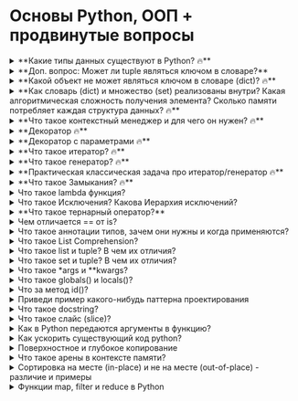 # Основы Python, ООП + продвинутые вопросы


<details>
    <summary>**Какие типы данных существуют в Python? 🔥** </summary>

В Python типы данных можно классифицировать по их изменяемости и упорядоченности.

**Изменяемость** определяет, можно ли изменить объект после его создания.

- **Изменяемые** типы данных позволяют изменять своё содержимое. К ним относятся:

- **Списки (`list`):** упорядоченные коллекции элементов, заключенные в квадратные скобки (`[]`).

- **Множества (`set`):** неупорядоченные коллекции уникальных элементов, заключенные в фигурные скобки (`{}`).

- **Словари (`dict`):** неупорядоченные коллекции пар "ключ-значение", заключенные в фигурные скобки (`{}`). Ключи должны быть неизменяемыми.

- **Неизменяемые** типы данных не позволяют изменять своё содержимое после создания. Любая операция, которая выглядит как изменение неизменяемого объекта, фактически создает новый объект. К ним относятся:

- **Числа (`int`, `float`, `complex`):** представляют числовые данные.

- **Строки (`str`):** упорядоченные последовательности символов, заключенные в одинарные или двойные кавычки.

- **Кортежи (`tuple`):** упорядоченные коллекции элементов, заключенные в круглые скобки (`()`).



**Упорядоченность** определяет, имеют ли элементы в объекте определенный порядок.

- **Упорядоченные** типы данных сохраняют порядок элементов, в котором они были добавлены. Это означает, что к элементам можно получить доступ по их индексу.

- Помимо уже упомянутых списков, строк и кортежей, к упорядоченным типам относятся:

    - **Словари (`dict`):** начиная с Python 3.7, словари гарантированно сохраняют порядок добавления элементов.

- **Неупорядоченные** типы данных не гарантируют порядок элементов.

- К ним, помимо множеств (`set`), относится и `frozenset` - неизменяемая версия множества.
</details>

<details><summary>**Доп. вопрос: Может ли tuple являться ключом в словаре?**</summary>


О кортежах (`tuple`) как ключах словаря: кортеж является неизменяемым типом данных, а значит, может использоваться в качестве ключа словаря, но при одном условии - **в кортеже должны присутствовать только неизменяемые типы данных.**

Важно помнить, что классификация типов данных - это удобный инструмент для понимания их свойств, но не является абсолютной. Например,  `frozenset`,  хотя и является неизменяемым,  все же не имеет упорядоченной структуры.

</details>


<details><summary>**Какой объект не может являться ключом в словаре (dict)? 🔥**</summary>

Ключами словаря (dict) могут быть только неизменяемые типы данных.  Это связано с тем, что словари используют механизм хеширования для быстрого доступа к значениям по ключам. Хеширование требует, чтобы ключ был неизменяемым, чтобы его хэш-значение оставалось постоянным. Если бы ключ был изменяемым, его хэш-значение могло бы измениться, что привело бы к ошибкам при поиске значения по ключу.

Таким образом, следующие типы данных **не могут** быть ключами словаря:

- Списки (`list`)

- Множества (`set`)

- Словари (`dict`)

Примеры неизменяемых типов данных, которые **могут** быть ключами словаря:

- Числа (`int`, `float`, `complex`)

- Строки (`str`)

- Кортежи (`tuple`) - но только если все элементы кортежа также неизменяемы

Важно помнить, что даже если кортеж содержит только неизменяемые элементы, он сам по себе может быть ключом словаря.
</details>

<details><summary>**Как словарь (dict) и множество (set) реализованы внутри? Какая алгоритмическая сложность получения элемента? Сколько памяти потребляет каждая структура данных? 🔥**</summary>

Словари (`dict`) и множества (`set`) в Python реализованы с использованием хэш-таблиц. Хэш-таблица представляет собой структуру данных, которая использует хэш-функцию для преобразования ключа (в случае словаря) или самого элемента (в случае множества) в индекс массива, где хранятся соответствующие значения (для словарей) или признак присутствия элемента (для множеств).

**Процесс работы хэш-таблицы можно описать следующим образом:**

1. **Хеширование ключа:** При добавлении элемента в хэш-таблицу сначала вычисляется хэш-значение ключа или элемента с помощью хэш-функции.

2. **Преобразование хэша в индекс:** Полученное хэш-значение преобразуется в индекс массива. Это обычно делается с помощью операции взятия остатка от деления хэша на размер массива.

3. **Разрешение коллизий:** Хэш-функция может сгенерировать одинаковые индексы для разных ключей. Такие ситуации называются коллизиями. Python использует метод открытой адресации для разрешения коллизий. При коллизии происходит поиск свободной ячейки в таблице по определенному правилу (например, линейный поиск - проверяются следующие ячейки до тех пор, пока не будет найдена пустая).

4. **Добавление/поиск/удаление элемента:** После нахождения соответствующего индекса элемент (или значение, связанное с ключом) добавляется в массив. Поиск и удаление элементов происходят по аналогичному принципу: вычисляется индекс на основе ключа, а затем происходит поиск или удаление элемента по этому индексу.



**Алгоритмическая сложность:**

- **В лучшем случае:** Сложность операций получения, добавления, удаления и поиска элементов в `dict` и `set` стремится к O(1). Это происходит, когда хэш-функция распределяет ключи равномерно по таблице, и коллизии минимальны.

- **В худшем случае:** Сложность может возрасти до O(n), где n - количество элементов в таблице. Это происходит при большом количестве коллизий, когда приходится просматривать множество элементов в цепочке коллизий.



**Потребление памяти:**

Потребление памяти хэш-таблицей зависит от размера массива и количества элементов. В Python хэш-таблицы реализованы с запасом по размеру, чтобы минимизировать количество коллизий. В среднем потребление памяти можно оценить как O(n), где n - количество элементов.



**Так работает хэш-таблица:**

![https://habrastorage.org/r/w1560/web/35b/5ab/830/35b5ab830ac648b9ac67ee35425207fe.png](https://habrastorage.org/r/w1560/web/35b/5ab/830/35b5ab830ac648b9ac67ee35425207fe.png)
</details>


<details><summary>**Что такое контекстный менеджер и для чего он нужен? 🔥**</summary>

  > **Контекстный менеджер** - это объект Python, создающий временный контекст для выполнения определенного блока кода. Ключевая особенность: по завершении работы этого блока, контекстный менеджер автоматически выполняет необходимые действия по ликвидации контекста, даже если в процессе возникали исключения.

**Зачем нужны контекстные менеджеры?**

например, для работы с файлом: открываете его, записываете данные и закрываете. Без контекстного менеджера необходимо явно вызывать метод `close()` для файла. Однако, если во время записи данных возникнет ошибка, файл может остаться открытым, что приведет к утечке ресурсов. Контекстные менеджеры решают эту проблему, гарантируя автоматическое закрытие файла.



Пример - работа с файлом с использованием выражения **with as:**

with open('hello.txt', 'a') as file:
    file.write('\nHello Python!')

closed = file.closed
print("Is the file closed?", closed)

# console
Is the file closed? True


# Реализация контекстного менеджера

Реализация собственного контекст менеджера делается через реализацию магических методов `__enter__` и `__exit__`:
```
class OpenFile:
    def __init__(self, filename, mode):
        self.filename = filename
        self.mode = mode
        self.file = None

    def __enter__(self):
        self.file = open(self.filename, self.mode)
        return self.file

    def __exit__(self, exc_type, exc_value, traceback):
        if self.file:
            self.file.close()

# Используем контекстный менеджер OpenFile:
with OpenFile('example.txt', 'w') as f:
    f.write('Hello, World!')
    
# Файл example.txt будет автоматически закрыт
```

# Обработка исключений

Метод `__exit__` принимает три аргумента, связанных с возникшим исключением: `type`, `value` и `traceback`. Возвращая `True` из метода `__exit__`, мы указываем, что исключение обработано внутри менеджера контекста. В противном случае, исключение будет проброшено дальше.



**Декоратор `@contextmanager`:**

Библиотека `contextlib` предоставляет удобный способ определения контекстных менеджеров с помощью декоратора `@contextmanager`. Он позволяет создавать менеджеры контекста из генераторов, что делает код более лаконичным.

```
from contextlib import contextmanager

@contextmanager
def open_file(name):
    f = open(name, 'w')
    yield f
    f.close()
```
</details>

<details><summary>**Декоратор 🔥**</summary>

Декораторы в Python - это своего рода "обёртка" для функций, позволяющая добавлять им новую функциональность без изменения их исходного кода. Представьте, что вам нужно украсить торт: вы не будете менять сам рецепт торта, а просто добавите сверху украшения. Так же и декораторы - они "украшают" функцию дополнительными действиями.

> Декоратор - это функция, которая оборачивает другую функцию для изменения ее функциональности без изменения самого кода

> Общее правило - декоратор принимает функцию в качестве аргумента и возвращает функцию.

Пример декоратора на Python: 

```Python
def timer_decorator(func):
    def wrapper(*args, **kwargs):
        start = time.now()
            # вызов оборачиваемой функции
            result = func(*args, **kwargs)
            print(f'Время выполнения функции - {time.now() - start} сек')
            return result
    return wrapper

# если без синтаксического сахара: hello_world = timer_decorator(hello_world).
@timer_decorator
def hello_world():
    print('Hello world!')

hello_world()
Оборачиваемая функция: <function hello_world at 0x032B26A8>
Hello world!
Время выполнения функции - 0.01 сек
Выходим из обёртки
```

</details>
<details><summary>**Декоратор с параметрами 🔥**</summary>

Декораторы в Python - это своего рода "обёртка" для функций, позволяющая добавлять им новую функциональность без изменения их исходного кода. Представьте, что вам нужно украсить торт: вы не будете менять сам рецепт торта, а просто добавите сверху украшения. Так же и декораторы - они "украшают" функцию дополнительными действиями.

> Декоратор - это функция, которая оборачивает другую функцию для изменения ее функциональности без изменения самого кода

> Общее правило - декоратор принимает функцию в качестве аргумента и возвращает функцию.

**Как передать параметры в декоратор?**

Для этого нам понадобится еще один уровень вложенности функций. Внешняя функция будет принимать параметры декоратора, а внутренняя - саму декорируемую функцию.

```Python
def repeat(num_times):
    def decorator_repeat(func):
        def wrapper(*args, **kwargs):
            for _ in range(num_times):
                result = func(*args, **kwargs)
            return result
        return wrapper
    return decorator_repeat

@repeat(num_times=3)
def greet(name):
    print(f"Привет, {name}!")

greet("Алиса")
```


**Разбор примера:**

1. **Функция `repeat(num_times)`:**

- Принимает параметр `num_times` - количество повторений.

- Внутри определена функция `decorator_repeat(func)`, которая принимает саму декорируемую функцию `func`.

- Внутри `decorator_repeat` определена функция `wrapper(*args, **kwargs)`, которая будет вызываться вместо `func`.

    - `wrapper` использует `args` и `*kwargs`, чтобы принимать любое количество позиционных и именованных аргументов, которые может принимать `func`.

    - Цикл `for` выполняется `num_times` раз, вызывая `func` в каждой итерации.

    - Результат последнего вызова `func` сохраняется в `result` и возвращается.

- `decorator_repeat` возвращает функцию `wrapper`.

2. **Декорирование функции `greet`:**

- `@repeat(num_times=3)` передает значение `3` в параметр `num_times` функции `repeat`.

- `greet("Алиса")` вызовет функцию `wrapper`, которая трижды вызовет `greet("Алиса")`, распечатывая приветствие три раза.
</details>

<details><summary>**Что такое итератор? 🔥**</summary>

> Итератор - это поведенческий паттерн проектирования, позволяющих совершать последовательный обход элементов составных объектов, не раскрывая их внутреннего представления.

В теме итераторов есть 3 составные части: 

- **Итерируемый объект** - это любой объект, у которого есть метод `__**iter__`**  или `__getitem__` , которые возвращают итераторы или могут принимать индексы. Таким образом, итерируемый объект - это объект, который может предоставить **итератор.**

- **Итератор** - в Python это объект, у которого есть метод `__**next__`.**  Метод возвращает следующий доступный элемент и вызывает исключение StopIteration, когда элементов не осталось.

- **Итерация** - процесс получения элементов из какого-нибудь источника, например, списка.

```Python
class SimpleIterator:
    def __init__(self, data):
        self.data = data
        self.index = 0

    def __iter__(self):
        return self

    def __next__(self):
        if self.index < len(self.data):
            result = self.data[self.index]
            self.index += 1
            return result
        else:
            raise StopIteration


# Пример использования
my_list = [1, 2, 3, 4, 5]
my_iterator = SimpleIterator(my_list)

for item in my_iterator:
    print(item)

# Вывод:
# 1
# 2
# 3
# 4
# 5
```
</details>

<details><summary>**Что такое генератор? 🔥**</summary>

**Генератор** — это объект, реализующий протокол итератора, при этом генератор не хранит весь итерируемый набор элементов в памяти, вместо этого производя генерацию элементов “на лету”. 

Генерация может происходить по какому-то алгоритму или при таком же чтении коллекции, файла, etc. Основной пример: функция **range**

**Ключевое слово `yield`**

В основе генераторов лежит ключевое слово `yield`. В отличие от `return`, которое возвращает значение и завершает функцию, `yield` возвращает значение и приостанавливает выполнение функции, сохраняя её состояние. При следующем вызове функция продолжает выполнение с момента последней приостановки.

**Генераторные функции**

Любая функция, содержащая ключевое слово `yield`, автоматически становится генераторной функцией. При вызове такой функции она не выполняет свой код немедленно, а возвращает объект-генератор.

```Python
def simple_generator(n):
"""Генерирует числа от 0 до n-1."""
for i in range(n):
    yield i

# Создание объекта-генератора
my_generator = simple_generator(3)

# Итерация по генератору
for i in my_generator:
print(i)

# Вывод: 0 1 2 
```


**Генераторные выражения**

Генераторные выражения предоставляют компактный синтаксис для создания простых генераторов. Они похожи на списковые включения, но заключаются в круглые скобки `()` вместо квадратных `[]`.

```Python
# Генераторное выражение для квадратов чисел от 1 до 5
squares = (x**2 for x in range(1, 6))

# Итерация по генератору
for i in squares:
print(i)

# Вывод: 1 4 9 16 25
```

**Преимущества генераторов**

- **Эффективность памяти:** Генераторы хранят только текущее состояние и генерируют следующий элемент только при необходимости, что значительно экономит память, особенно при работе с большими последовательностями.

- **Ленивые вычисления:** Вычисления производятся только тогда, когда запрашивается следующий элемент, что повышает производительность, особенно если не все элементы последовательности нужны.

- **Удобство работы с бесконечными последовательностями:** Генераторы позволяют представлять бесконечные последовательности, так как элементы генерируются по требованию.

- **Улучшенная читаемость кода:** Генераторы часто делают код более лаконичным и понятным, особенно при работе с итерациями.

- **Практическая классическая задача про итератор/генератор 🔥**

Даны три выражения:

```Python
{i for i in [1, 2, 3]} 
(i for i in [1, 2, 3])
[i for i in [1, 2, 3]]
```


Вопрос:

- **Опишите**, какие объекты создаёт каждое из этих выражений.

- **Объясните** разницу между ними с точки зрения функциональности и использования памяти.


**Ответ:**

**1. `{i for i in [1, 2, 3]}`**

Это выражение создаёт **множество** (set). Множество в Python – это неупорядоченная коллекция **уникальных** элементов. В данном случае, хоть мы и перебираем список `[1, 2, 3]`, в результате получим множество `{1, 2, 3}`, так как дубликаты в множествах не допускаются.


**2. `(i for i in [1, 2, 3])`**

Здесь мы имеем дело с **генераторным выражением**. Оно создаёт не саму последовательность, а **генератор** - специальный объект, который умеет *генерировать* элементы последовательности по одному, по мере необходимости. Это экономит память, особенно если исходная последовательность очень большая, так как генератор хранит не все элементы сразу, а лишь алгоритм их получения.


**3. `[i for i in [1, 2, 3]]`**

Это **списковое включение**. Оно создаёт новый **список**, элементы которого формируются на основе перебора исходного списка `[1, 2, 3]`. В данном случае, результирующий список будет идентичен исходному: `[1, 2, 3]`.

**Резюме:**

- **Множество** (`{}`) хранит уникальные элементы, не гарантирует порядок.

- **Генератор** (`()`) не хранит элементы, а генерирует их "на лету", экономя память.

- **Список** (`[]`) хранит все элементы в памяти, сохраняя порядок их следования.

Выбор между этими тремя конструкциями зависит от конкретной задачи: нужно ли нам хранить все элементы, важен ли порядок, насколько критично использование памяти и т.д.
</details>

<details><summary>**Практическая классическая задача про итератор/генератор 🔥**</summary>


Даны три выражения:

```Python
{i for i in [1, 2, 3]} 
(i for i in [1, 2, 3])
[i for i in [1, 2, 3]]
```

Вопрос:
- **Опишите**, какие объекты создаёт каждое из этих выражений.
- **Объясните** разницу между ними с точки зрения функциональности и использования памяти.

**Ответ:**

**1. `{i for i in [1, 2, 3]}`**

Это выражение создаёт **множество** (set). Множество в Python – это неупорядоченная коллекция **уникальных** элементов. В данном случае, хоть мы и перебираем список `[1, 2, 3]`, в результате получим множество `{1, 2, 3}`, так как дубликаты в множествах не допускаются.


**2. `(i for i in [1, 2, 3])`**

Здесь мы имеем дело с **генераторным выражением**. Оно создаёт не саму последовательность, а **генератор** - специальный объект, который умеет *генерировать* элементы последовательности по одному, по мере необходимости. Это экономит память, особенно если исходная последовательность очень большая, так как генератор хранит не все элементы сразу, а лишь алгоритм их получения.


**3. `[i for i in [1, 2, 3]]`**

Это **списковое включение**. Оно создаёт новый **список**, элементы которого формируются на основе перебора исходного списка `[1, 2, 3]`. В данном случае, результирующий список будет идентичен исходному: `[1, 2, 3]`.


**Резюме:**

- **Множество** (`{}`) хранит уникальные элементы, не гарантирует порядок.

- **Генератор** (`()`) не хранит элементы, а генерирует их "на лету", экономя память.

- **Список** (`[]`) хранит все элементы в памяти, сохраняя порядок их следования.

Выбор между этими тремя конструкциями зависит от конкретной задачи: нужно ли нам хранить все элементы, важен ли порядок, насколько критично использование памяти и т.д.

</details>

<details><summary>**Что такое Замыкания? 🔥**</summary>

Замыкание — это особый вид функции в Python, которая "запоминает" значения переменных из своего лексического окружения (области видимости, где она была определена), даже если это окружение уже прекратило своё существование. Представьте себе замыкание как функцию с "рюкзаком". В этом "рюкзаке" хранятся ссылки на переменные из внешней функции.

**Как это работает:**

1. **Вложенные функции:** Замыкания создаются, когда функция определена внутри другой функции. Внутренняя функция имеет доступ к переменным внешней функции.

2. **"Запоминание" контекста:** Когда внешняя функция возвращает внутреннюю функцию (замыкание), внутренняя функция "запоминает" значения переменных из внешней функции, даже если внешняя функция завершила свою работу.

3. **Доступ к переменным:** Замыкание может использовать эти "запомненные" переменные, как будто они всё ещё находятся в области видимости.



**Почему возникает UnboundLocalError?**

`UnboundLocalError` - это ошибка в Python, которая возникает, когда вы пытаетесь обратиться к переменной внутри функции (или вложенной функции), прежде чем эта переменная была определена в локальной области видимости. Давайте разберемся, почему это происходит:

Ошибка `UnboundLocalError` возникает, когда Python встречает имя переменной в функции и не может найти ее ни в одной из областей видимости по правилу LEGB, но при этом "видит", что в этой функции происходит попытка изменить значение переменной с таким именем. Давайте рассмотрим пример:

```Python
def func1():
    a = 1
    b = 'line'
    c = [1, 2, 3]
    def func2():
		    c.append(4)
		    a = a + 1
		    return a, b, c
    return func2
    
call_func = func1()
call_func()
---------------------------------------------------------------------------
UnboundLocalError                         Traceback (most recent call last)
<ipython-input-33-9288e4e0f32f> in <module>
----> 1 call_func()

<ipython-input-31-56414e2c364b> in func2()
      6     def func2():
      7         c.append(4)
----> 8         a += 1
      9         return a, b, c
     10

UnboundLocalError: local variable 'a' referenced before assignment

    ...: for item in call_func.__closure__:
    ...:     print(item, item.cell_contents)
    ...:
<cell at 0xb12174c4: str object at 0xb732d720> line
<cell at 0xb1217af4: list object at 0xb11e5dac> [1, 2, 3, 4]
```


Если необходимо присвоить свободной переменной другое значение, необходимо явно объявить ее как nonlocal:

```Python
def func1():
     a = 1
     b = 'line'
     c = [1, 2, 3]
     def func2():
         nonlocal a
         c.append(4)
         a += 1
         return a, b, c
     return func2

call_func = func1()
call_func()
---------------------------------------------------------------------------
Output: (2, 'line', [1, 2, 3, 4])
```
</details>

<details><summary>Что такое lambda функция?</summary>

Lambda-функции в Python - это способ создания небольших анонимных функций, то есть функций без имени. Они определяются с помощью ключевого слова `lambda` и имеют следующий синтаксис:


```Python
lambda arguments: expression
```

Где:

- **`lambda`** - ключевое слово, обозначающее начало lambda-функции.

- **`arguments`** - список аргументов, которые принимает функция, разделенных запятыми. Можно не указывать аргументы, если они не нужны.

- **`:`** - двоеточие, отделяющее список аргументов от тела функции.

- **`expression`** - выражение, которое вычисляется и возвращается функцией.



**Особенности lambda-функций:**

- **Анонимность:** Lambda-функции не имеют имени, поэтому их не нужно определять с помощью `def`.

- **Компактность:** Они позволяют создавать функции в одну строку кода.

- **Ограниченность:** Тело lambda-функции может содержать только одно выражение.

- **Возврат значения:** Lambda-функции автоматически возвращают результат вычисления выражения.



**Примеры использования:**

1. **Простая функция сложения:**

```Python
sum = lambda x, y: x + y
print(sum(2, 3))  # Выведет 5
```


2. **Использование lambda-функции в качестве аргумента другой функции:**

```Python
numbers = [1, 2, 3, 4, 5]
squared_numbers = list(map(lambda x: x**2, numbers))
print(squared_numbers)  # Выведет [1, 4, 9, 16, 25]
```


3. **Lambda-функция без аргументов:**

```Python
greet = lambda: "Привет!"
print(greet())  # Выведет "Привет!"
```


</details>



<details><summary>Что такое Исключения? Какова Иерархия исключений?</summary>

**Исключения** — механизм для работы с исключительными ситуациями и ошибками в коде
**Синтаксис:** 

```Python
try:
    исполяем какой-то код
except Exception as e:
    обработка исключения
else:
    код, который будет исполнен в случае, когда не возникает исключения
finally:
    код, который гарантированно будет исполнен последним (всегда исполняется)
```


# Иерархия исключений

- Base exception

- SystemExit

- KeyboardInterrupt

- Generator exit

- Exception

    - Stop iteration …

- Полная иерархия

- **SystemExit** - исключение, порождаемое функцией sys.exit при выходе из программы.

- **KeyboardInterrupt** - порождается при прерывании программы пользователем (обычно сочетанием клавиш Ctrl+C).

- **GeneratorExit** - порождается при вызове метода close объекта generator.

- **Exception** - а вот тут уже заканчиваются полностью системные исключения (которые лучше не трогать) и начинаются обыкновенные, с которыми можно работать.

    - **StopIteration** - порождается встроенной функцией next, если в итераторе больше нет элементов.

    - **ArithmeticError** - арифметическая ошибка.

    - **FloatingPointError** - порождается при неудачном выполнении операции с плавающей запятой. На практике встречается нечасто.

    - **OverflowError** - возникает, когда результат арифметической операции слишком велик для представления. Не появляется при обычной работе с целыми числами (так как python поддерживает длинные числа), но может возникать в некоторых других случаях.

    - **ZeroDivisionError** - деление на ноль.

    - **AssertionError** - выражение в функции assert ложно.

    - **AttributeError** - объект не имеет данного атрибута (значения или метода).

    - **BufferError** - операция, связанная с буфером, не может быть выполнена.

    - **EOFError** - функция наткнулась на конец файла и не смогла прочитать то, что хотела.

    - **ImportError** - не удалось импортирование модуля или его атрибута.

    - **LookupError** - некорректный индекс или ключ.

    - **IndexError** - индекс не входит в диапазон элементов.

    - **KeyError** - несуществующий ключ (в словаре, множестве или другом объекте).

    - **MemoryError** - недостаточно памяти.

    - **NameError** - не найдено переменной с таким именем.

    - **UnboundLocalError** - сделана ссылка на локальную переменную в функции, но переменная не определена ранее.

    - **OSError** - ошибка, связанная с системой.

    - **BlockingIOError**

    - **ChildProcessError** - неудача при операции с дочерним процессом.

    - **ConnectionError** - базовый класс для исключений, связанных с подключениями.

        - **BrokenPipeError**

        - **ConnectionAbortedError**

        - **ConnectionRefusedError**

        - **ConnectionResetError**

    - **FileExistsError** - попытка создания файла или директории, которая уже существует.

    - **FileNotFoundError** - файл или директория не существует.

    - **InterruptedError** - системный вызов прерван входящим сигналом.

    - **IsADirectoryError** - ожидался файл, но это директория.

    - **NotADirectoryError** - ожидалась директория, но это файл.

    - **PermissionError** - не хватает прав доступа.

    - **ProcessLookupError** - указанного процесса не существует.

    - **TimeoutError** - закончилось время ожидания.

    - **ReferenceError** - попытка доступа к атрибуту со слабой ссылкой.

    - **RuntimeError** - возникает, когда исключение не попадает ни под одну из других категорий.

    - **NotImplementedError** - возникает, когда абстрактные методы класса требуют переопределения в дочерних классах.

    - **SyntaxError** - синтаксическая ошибка.

    - **IndentationError** - неправильные отступы.

        - **TabError** - смешивание в отступах табуляции и пробелов.

    - **SystemError** - внутренняя ошибка.

    - **TypeError** - операция применена к объекту несоответствующего типа.

    - **ValueError** - функция получает аргумент правильного типа, но некорректного значения.

    - **UnicodeError** - ошибка, связанная с кодированием / раскодированием unicode в строках.

    - **UnicodeEncodeError** - исключение, связанное с кодированием unicode.

    - **UnicodeDecodeError** - исключение, связанное с декодированием unicode.

    - **UnicodeTranslateError** - исключение, связанное с переводом unicode.

    - **Warning** - предупреждение.

</details>



<details><summary>**Что такое тернарный оператор?**</summary>

**Тернарный оператор** - это оператор, который принимает три операнда. В отличие от бинарных операторов, таких как сложение (+) или вычитание (-), которые работают с двумя операндами, тернарный оператор предоставляет способ компактного написания условного выражения в одной строке.

В Python существует только один тернарный оператор, который имеет следующий синтаксис:

```Python
[значение_если_истина] if [условие] else [значение_если_ложь]
```

**Рабочий пример:**

```Python
some = True
result = 1 if True else 0
print(result) # 1
```
</details>


<details><summary>Чем отличается == от is?</summary>


`==` сравнивает значения на равенство, a </br>
`is` проверяет, ссылаются ли объекты на одну и ту же область памяти.

```Python
a = [1, 2, 3]
b = [1, 2, 3]
print (a == b) # True
print (a is b) # False

a = 2
b = 2
print (a == b) # True
print (a is b) # True
```
</details>


<details><summary>Что такое аннотации типов, зачем они нужны и когда применяются?</summary>


**Аннотации типов в Python** — это способ указать, какого типа данные ожидает получить или вернуть функция. Они помогают улучшить читаемость кода и обнаруживать ошибки на этапе разработки.

**Пример:**

```Python
def greet(name: str) -> str:
  return "Привет, " + name

print(greet("Алиса"))  # Вывод: Привет, Алиса
```

В этом примере `name: str` указывает, что функция `greet` ожидает строку. `-> str` указывает, что функция вернёт строку.

</details>

<details><summary>Что такое List Comprehension?</summary>

**List comprehension** - генераторы списков или это способ создавать новый список из существующего, применяя выражение к каждому элементу и опционально фильтруя элементы.

**Синтаксис:** *`[выражение for val in коллекция]`*

Можно применять к итерируемым объектам - list, dict, str и тд. 

**Пример:**

```Python
numbers = [1, 2, 3, 4, 5]
squares = [x**2 for x in numbers]  # Возводит каждый элемент numbers в квадрат
print(squares)  # Вывод: [1, 4, 9, 16, 25]
```
</details>


<details><summary>Что такое list и tuple? В чем их отличия?</summary>

`list` и `tuple` - это структуры данных в Python, которые используются для хранения последовательностей элементов.

**List (список)** - это изменяемый, упорядоченный тип данных. Это означает, что после создания списка вы можете добавлять, удалять и изменять его элементы. List определяются в квадратных скобках `[]`, например:

```Python
my_list = [1, 2, "три", 4.5]
```

**Tuple (кортеж)** - это неизменяемый, упорядоченный тип данных. Это означает, что после создания кортежа вы не можете изменить его элементы - ни добавить новые, ни удалить старые. Tuple определяются в круглых скобках `()`, например:

```Python
my_tuple = (1, 2, "три", 4.5)
```

**Основные отличия list от tuple:**

- **Изменяемость:** list - изменяемый, tuple - неизменяемый.
- **Производительность:** tuple работают немного быстрее list, так как Python не нужно тратить ресурсы на отслеживание возможных изменений.
- **Использование:** list используются, когда вам нужно хранить коллекцию элементов, которые могут изменяться. tuple используются для хранения неизменяемых данных, например, координаты точки на плоскости.
</details>


<details><summary>Что такое set и tuple? В чем их отличия?</summary>

В Python `set` (множество) и `tuple` (кортеж) представляют собой мощные структуры данных, предназначенные для хранения коллекций элементов, но с ключевыми отличиями в их функциональности и применении.

# **Множества (`set`)**

Вдохновленные математическим понятием множеств, `set` в Python хранят неупорядоченные коллекции **уникальных** и **неизменяемых** элементов.

- **Неупорядоченность:** Порядок элементов в `set` не гарантируется и может меняться.
- **Уникальность:** Каждый элемент в `set` должен быть уникальным; попытка добавить дубликат не приведет к изменениям.
- **Неизменяемые элементы:** `set` могут содержать только неизменяемые типы данных, такие как числа, строки и кортежи.
- **Реализация на основе хеш-таблиц:** Эффективность операций, таких как проверка на вхождение элемента (`in`) и удаление, обеспечивается за счет использования хеш-таблиц.
- **`set` vs. `frozenset`:** Python предлагает два типа множеств: изменяемые `set` и неизменяемые `frozenset`.
- **Удобство использования:** `set` поддерживают `set comprehension` для лаконичного создания множеств, являются подтипом `Collection`, что предоставляет доступ к общим операциям, таким как проверка длины (`len`), итерация (`for element in set`) и проверка на вхождение элемента (`in`).

# **Кортежи (`tuple`)**

`tuple`, как и `list` (списки), хранят упорядоченные коллекции элементов любого типа. Однако, в отличие от списков, `tuple` являются **неизменяемыми**.

- **Неизменяемость:** После создания `tuple` нельзя изменить его элементы: нельзя добавлять, удалять или изменять существующие.
- **Внутренняя изменяемость:** Хотя сам `tuple` неизменяем, он может содержать изменяемые объекты (например, списки). Изменения этих объектов повлияют на `tuple`, но сам `tuple` останется неизменным с точки зрения ссылок на объекты.
- **Реализация:** `tuple`, как и `list`, реализованы с помощью массивов и ссылок на объекты, что обеспечивает быстрый доступ к элементам по индексу.
- **Оптимизация:** Python оптимизирует использование памяти для кортежей: пустой кортеж является синглтоном (существует только один экземпляр), а удаляемые кортежи небольшого размера могут переиспользоваться.

# **Выбор между `set` и `tuple`:**

- Используйте `set`, когда вам нужна коллекция уникальных элементов, порядок которых не важен, и вы хотите выполнять операции над множествами, такие как объединение, пересечение и разность.
- Используйте `tuple`, когда вам нужна неизменяемая последовательность элементов, и вы хотите быть уверены, что эти данные не будут случайно изменены.
</details>

<details><summary>Что такое *args и **kwargs?</summary>

- `args` и `*kwargs` - это специальные параметры в Python, которые позволяют передавать переменное количество аргументов в функцию.

Параметр `*args` используется для передачи переменного количества аргументов без ключевого слова. Он представляет собой кортеж из всех дополнительных аргументов, переданных функции.

Параметр `**kwargs` используется для передачи переменного количества именованных аргументов. Он представляет собой словарь из всех дополнительных именованных аргументов, переданных функции.
</details>

<details><summary>Что такое globals() и locals()?</summary>

`globals()` и `locals()` - это встроенные функции в Python, которые возвращают словари глобальных и локальных переменных соответственно.

`globals()` возвращает словарь, содержащий все глобальные переменные, доступные в текущей области видимости, включая встроенные переменные.

`locals()` возвращает словарь, содержащий все локальные переменные, определенные в текущей области видимости. Это включает аргументы функции и переменные, которым присвоено значение внутри функции.

```Python
x = 5
y = 10

def my_func(z):
    a = 3
    print(globals()) # выводит все глобальные переменные
    print(locals()) # выводит все локальные переменные

my_func(7)
```
</details>


<details><summary>Что за метод id()?</summary>
Метод `id()` используется для получения уникального целочисленного идентификатора (адреса в памяти) объекта. Этот идентификатор может быть использован для сравнения объектов, поскольку два объекта будут иметь одинаковый идентификатор только в том случае, если это один и тот же объект в памяти.

Например, если у вас есть две переменные, которые ссылаются на один и тот же объект, то их идентификаторы будут равны:

```Python
a = [1, 2, 3]
b = a
print(id(a)) # выведет адрес в памяти объекта a
print(id(b)) # выведет адрес в памяти объекта b
```
</details>


<details><summary>Приведи пример какого-нибудь паттерна проектирования</summary>

- **Singleton (Одиночка)**
- **Описание**: Гарантирует, что у класса есть только один экземпляр, и предоставляет глобальную точку доступа к нему.
- **Пример**: Класс для управления подключением к базе данных.

```Python
class Singleton:
    _instance = None

    def __new__(cls, *args, **kwargs):
        if not cls._instance:
            cls._instance = super(Singleton, cls).__new__(cls, *args, **kwargs)
        return cls._instance

```

- **Observer (Наблюдатель)**
- **Описание**: Определяет зависимость "один ко многим" между объектами, при которой изменение состояния одного объекта приводит к автоматическому уведомлению и обновлению всех зависимых объектов.
- **Пример**: Подписка на обновления данных.

```Python
class Subject:
    def __init__(self):
        self._observers = []

    def attach(self, observer):
        self._observers.append(observer)

    def notify(self, message):
        for observer in self._observers:
            observer.update(message)

class Observer:
    def update(self, message):
        print(f'Received message: {message}')

```

- **Factory Method (Фабричный метод)**
- **Описание**: Определяет интерфейс для создания объектов, но позволяет подклассам изменить тип создаваемого объекта.
- **Пример**: Создание различных типов документов.

```Python
class Document:
    def __init__(self, name):
        self.name = name

class DocumentFactory:
    @staticmethod
    def create_document(doc_type, name):
        if doc_type == 'pdf':
            return PDFDocument(name)
        elif doc_type == 'word':
            return WordDocument(name)

class PDFDocument(Document):
    pass

class WordDocument(Document):
    pass

```
</details>


<details><summary>Что такое docstring?</summary>
**Docstring в Python** - это строка документации, которая описывает, что делает функция, метод, модуль или класс Python. Данная строка располагается в начале определения объекта и используется для генерации документации автоматически. В других словах, docstring используется для создания описания API и содержит информацию о том, как использовать функцию или метод, какие аргументы они принимают и какие значения возвращают.

```Python
def add_numbers(a, b):
    """
    This function takes in two numbers and returns their sum
    """
return a + b

```
</details>

<details><summary>Что такое слайс (slice)?</summary>

**Слайс** **(slice)** - это способ извлечения определенной части последовательности (например, строки, списка, кортежа) с использованием индексации.

Синтаксис для создания слайса:

```Python
sequence[start:end:step]
```

где `start` - индекс, с которого начинается извлечение (включительно), `end` - индекс, на котором заканчивается извлечение (не включая его), и `step` - шаг для извлечения элементов (по умолчанию равен 1).

</details>


<details><summary>Как в Python передаются аргументы в функцию?</summary>
Аргумент в функцию передаются либо по значениям, либо по ссылкам. Неизменяемые передаются по значениям, изменяемые по ссылкам.

В Python аргументы можно передавать в функции несколькими способами, что делает язык очень гибким:

**1. Позиционные аргументы:**

- Это самый простой и интуитивно понятный способ.
- Аргументы передаются в том же порядке, в котором они определены в функции.
- Python сопоставляет переданные значения с параметрами функции по позиции.

```Python
   def greet(name, language):
       print(f"Привет, {name}! Ты говоришь на {language}?")

   greet("Анна", "русский")  # Выведет: "Привет, Анна! Ты говоришь на русский?"
```

**2. Именованные аргументы (Keyword Arguments):**

- Указывается имя параметра и значение при вызове функции.
- Позволяет передавать аргументы в любом порядке.

```Python
   greet(language="английский", name="John")  # Выведет: "Привет, John! Ты говоришь на английский?" 
```

**3. Аргументы по умолчанию:**

- При определении функции параметрам можно присвоить значения по умолчанию.
- Если аргумент не передан при вызове, используется значение по умолчанию.

```Python
   def greet(name, language="русский"):
       print(f"Привет, {name}! Ты говоришь на {language}?")

   greet("Мария")  # Выведет: "Привет, Мария! Ты говоришь на русский?" 
```


**4. Произвольное количество позиционных аргументов (`*args`):**

- Функция может принимать любое количество позиционных аргументов, которые упаковываются в кортеж `args`.

```Python
   def print_names(*names):
       for name in names:
           print(name)

   print_names("Иван", "Петр", "Сидор") 
```

**5. Произвольное количество именованных аргументов (`**kwargs`):**

- Функция принимает любое количество именованных аргументов, которые упаковываются в словарь `kwargs`.

```Python
   def print_info(**data):
       for key, value in data.items():
           print(f"{key}: {value}")

   print_info(name="Елена", age=30, city="Москва") 
```
</details>

<details><summary>Как ускорить существующий код python?</summary>

Чтобы ускорить существующий код на Python, можно использовать несколько подходов:
- **Векторизация**: векторизация позволяет оптимизировать код, который выполняет большое количество операций над массивами данных, например, использование библиотеки NumPy.
- **Выбор правильных структур данных**: выбор правильных структур данных и алгоритмов может значительно ускорить выполнение кода. Например, использование словарей может быть более эффективным, чем использование списков.
- **Компиляция**: компиляция Python-кода в байт-код или в машинный код может ускорить выполнение кода. Для этого можно использовать Cython, Nuitka или PyPy.
- **Многопоточность**: использование многопоточности может ускорить выполнение задач, которые можно разделить на несколько независимых частей.

- **Параллелизм**: параллельное выполнение задач на нескольких ядрах процессора может ускорить выполнение кода.

- **Оптимизация**: такие инструменты, как **cProfile** и **line_profiler**, могут помочь оптимизировать код, выявляя узкие места в его выполнении и предоставляя информацию о времени выполнения каждой строки кода.

**Компромиссы:** если выполнение кода нельзя ускорить до приемлемого уровня, можно рассмотреть возможность использования компромиссов, например, уменьшить количество данных, обрабатываемых кодом, или упростить логику выполнения задачи.

</details>

<details><summary>Поверхностное и глубокое копирование</summary>

Есть модуль **copy**, содержит функции **.copy** и **deepcopy.**

**Поверхностная копия**

Поверхностная копия создаёт новый объект и выделяет ему ячейку в памяти
и вставляет в него ссылки, находящиеся в оригинале.

```Python
import copy

some_list = [1, [2], 3]
print(some_list is copy.copy(some_list)) # False
print (some_list[1] is copy.copy(some_list)[1]) # True
```

**Глубокая копия**

Глубокая копия создаёт новую и отдельную копию всего объекта со своим уникальным адресом в памяти. То есть изменения, внесенные в новую копию объекта не будут отражаться в исходной.

```Python
import copy

some_list = [1, [2], 3]
print(some_list is copy.deepcopy(some_list)) # False
print (some_list[1] is copy.deepcopy(some_list)[1]) # False
```
</details>


<details><summary>Что такое арены в контексте памяти?</summary>

**Арены** в контексте управления памятью — это блоки памяти, используемые аллокаторами для эффективного распределения и освобождения памяти. В Python арены применяются в аллокаторе памяти для малого объекта (`pymalloc`), который управляет памятью для объектов небольшого размера, минимизируя фрагментацию и ускоряя операции выделения и освобождения памяти.

</details>

<details><summary>Сортировка на месте (in-place) и не на месте (out-of-place) - различие и примеры</summary>

## In-place сортировка (на месте)
- **Определение**: Алгоритм не использует дополнительную память (или использует минимальное O(1) дополнительной памяти) и модифицирует исходную структуру данных.
- **Преимущества**:
  - Экономия памяти (не создает копию данных)
  - Обычно быстрее из-за отсутствия накладных расходов на выделение памяти
- **Недостатки**:
  - Потеря исходных данных (если они нужны)
  - Может быть менее безопасным (изменяет оригинал)
- **Примеры в Python**:
  ```python
  lst = [3, 1, 4, 2]
  lst.sort()  # метод list.sort() - in-place
  print(lst)  # [1, 2, 3, 4]
  ```

## Out-of-place сортировка (не на месте)
- **Определение**: Алгоритм создает новую структуру данных с отсортированными элементами, оставляя оригинал неизменным.
- **Преимущества**:
  - Сохранение исходных данных
  - Более безопасен (не изменяет оригинал)
- **Недостатки**:
  - Требует дополнительной памяти O(n)
  - Обычно немного медленнее из-за выделения памяти
- **Примеры в Python**:
  ```python
  lst = [3, 1, 4, 2]
  sorted_lst = sorted(lst)  # функция sorted() - out-of-place
  print(lst)        # [3, 1, 4, 2] (оригинал не изменен)
  print(sorted_lst) # [1, 2, 3, 4]
  ```

## Когда что использовать
- **In-place**:
  - Когда исходные данные больше не нужны
  - При работе с большими данными (экономия памяти)
  - В условиях ограниченной памяти
- **Out-of-place**:
  - Когда нужно сохранить оригинальные данные
  - При функциональном программировании (иммутабельность)
  - Когда нужна цепочка операций без изменения оригинала

## Примеры алгоритмов
- **In-place алгоритмы**: QuickSort, HeapSort, InsertionSort
- **Out-of-place алгоритмы**: MergeSort, CountingSort, BucketSort

Для senior-позиции важно понимать эти различия и уметь обосновать выбор подхода в конкретной ситуации.

</details>

<details><summary>Функции map, filter и reduce в Python</summary>

Эти функции являются важными инструментами функционального программирования в Python и часто используются в backend-разработке.

## 1. `map(function, iterable)`
Применяет функцию к каждому элементу итерируемого объекта.

```python
numbers = [1, 2, 3, 4]
squared = map(lambda x: x**2, numbers)
print(list(squared))  # [1, 4, 9, 16]
```

**Особенности**:
- Возвращает итератор (в Python 3)
- Ленивое вычисление (элементы вычисляются по мере необходимости)
- Альтернатива: генераторные выражения `(x**2 for x in numbers)`

## 2. `filter(function, iterable)`
Фильтрует элементы, оставляя только те, для которых функция возвращает True.

```python
numbers = [1, 2, 3, 4, 5, 6]
evens = filter(lambda x: x % 2 == 0, numbers)
print(list(evens))  # [2, 4, 6]
```

**Особенности**:
- Также возвращает итератор
- Если функция None, фильтрует по "истинности" элементов
- Альтернатива: `[x for x in numbers if x % 2 == 0]`

## 3. `reduce(function, iterable[, initializer])`
Последовательно применяет функцию к элементам, сводя их к единственному значению.

```python
from functools import reduce

numbers = [1, 2, 3, 4]
product = reduce(lambda x, y: x * y, numbers)
print(product)  # 24 (1*2*3*4)
```

**Особенности**:
- Требует импорта из `functools` (в Python 3)
- Может принимать начальное значение
- Альтернатива: цикл с аккумулятором

## Практическое применение в backend

1. **Обработка данных API**:
```python
# Преобразование данных от клиента
user_ids = map(int, request.json.get('user_ids', []))
```

2. **Фильтрация запросов**:
```python
# Фильтрация активных пользователей
active_users = filter(lambda u: u.is_active, users)
```

3. **Агрегация данных**:
```python
# Сумма заказов
total = reduce(lambda acc, order: acc + order.total, orders, 0)
```

## Сравнение с другими подходами

1. **Генераторы списков**:
   - Читаемее для простых операций
   - Создают список сразу (не ленивые)

2. **Циклы**:
   - Более явные, но многословные
   - Легче добавлять сложную логику

Для senior-разработчика важно понимать, когда использовать эти функции, а когда предпочесть другие подходы, учитывая читаемость и производительность кода.

</details>
